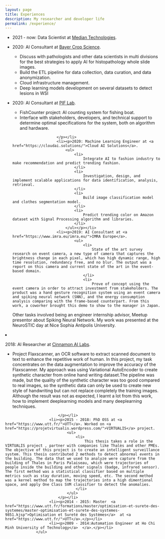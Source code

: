 ```yaml
---
layout: page
title: Experiences
description: My researcher and developer life
permalink: /experience/
---
```


<ul>
                        <li><p>2021 - now: Data Scientist at <a href="https://mediantechnologies.com/?lang=fr">Median Technologies</a>.</p></li>
                        <li><p>2020: AI Consultant at <a href="https://www.bayer.fr/fr/">Bayer Crop Science</a>.
                            <ul>
                                <li> Discuss with pathologists and other data scientists in multi divisions for the best strategies to apply AI for histopathology whole slide images.
                                </li>
                                <li> Build the ETL pipeline for data collection, data curation, and data anonymization.
                                </li>
                                <li> Cloud infrastructure management.
                                </li>
                                <li> Deep learning models development on several datasets to detect lesions in WSI
                                </li>
                            </ul>
                        </p>
                        </li>
                        <li><p>2020: AI Consultant at <a href="https://piflab.io/">PIF Lab</a>.
                            <ul>
                                <li>
                                    FishCounter project: AI counting system for fishing boat.
                                </li>
                                <li>
                                    Interface with stakeholders, developers, and technical support to determine optimal specifications for the system, both on algorithm and hardware.
                                </li>
                            </ul>
                        
                        </p></li>
                        <li><p>2020: Machine Learning Engineer at <a href="https://cloudai.solutions/">Cloud AI Solutions</a>.
                            <ul>
                                <li>
                                    Integrate AI to fashion industry to make recommendation and predict trending fashion.
                                </li>
                                <li>
                                    Investigation, design, and implement scalable applications for data identification, analysis, retrieval.
                                </li>
                                <li>
                                    Build image classification model and clothes segmentation model.
                                </li>
                                <li>
                                    Predict trending color on Amazon dataset with Signal Processing algorithm and libraries.
                                </li>
                            </ul></p></li>
                        <li><p>2019: AI Consultant at <a href="https://www.imra.eu/imra.eu/">IMRA Europe</a>.
                                <ul>
                                    <li>
                                        State of the art survey research on event camera, a new type of camera that captures the brightness change in each pixel, which has high dynamic range, high time resolution, redundancy free, and no blur. The output was a report on this camera and current state of the art in the event-based domain.
                                    </li>
                                    <li>
                                        Prove of concept using the event camera in order to attract investment from stakeholders. The product was a hand gesture recognition system using an event camera and spiking neural network (SNN), and the energy consumption analysis comparing with the frame-based counterpart. From this work, a coworker brought this demo to show to the manager in Japan.

Other tasks involved being an engineer internship advisor, Meetup presentor about Spiking Neural Network. My work was presented at the NeuroSTIC day at Nice Sophia Antipolis University.
                                    </li>
                                </ul>
                            </p></li>
                        <li><p>2018: AI Researcher at <a href="https://www.cinnamonailabs.com/">Cinnamon AI Labs</a>.
                                <ul>
                                    <li>
                                        Project Flaxscanner, an OCR software to extract scanned document to text to enhance the repetitive work of human. In this project, my task concentrates on the data augmentation to improve the accuracy of the Flaxscanner. My approach was using Variational AutoEncoder to create synthetic character from online hand writing dataset.The pipeline was made, but the quality of the synthetic character was too good compared to real images, so the synthetic data can only be used to create new style of handwriting but can not replace completely the training images. Although the result was not as expected, I learnt a lot from this work, how to implement deeplearning models and many deeplearning techniques.
                                    </li>
                                </ul>
                            
                            </p></li>
                        <li><p>2015 - 2018: PhD OSS at <a href="https://www.utt.fr/">UTT</a>. Worked on <a href="https://projetvirtualis.wordpress.com/">VIRTUALIS</a> project.
                                <ul>
                                    <li>
                                        This thesis takes a role in the VIRTUALIS project , partner with companies like Thalès and other PMEs. The objective of this project is to create an intelligent surveillance system. This thesis contributed 2 methods to detect abnormal events in the building. The data that we used to analyze were capture from the building of Thales in Paris Palaiseau, which were trajectories of people inside the building and other signals (badge, infrared sensor). The first method was a statistical classifier based on multiple metrics such as stay duration, moving speed, etc. The second method was a kernel method to map the trajectories into a high dimentional space, and apply One Class SVM classifier to detect the anomalies.
                                    </li>
                                </ul>
                            </p></li>
                        <li><p>2014 - 2015: Master  <a href="https://www.utt.fr/formations/master/optimisation-et-surete-des-systemes/master-optimisation-et-surete-des-systemes-9851.kjsp">Optimisation et Sureté des Systèmes</a>  at <a href="https://www.utt.fr/">UTT</a>.</p></li>
                        <li><p>2009 - 2014:Automation Engineer at Ho Chi Minh University of Technology</a>  </a>.</p></li>
                  </ul>
